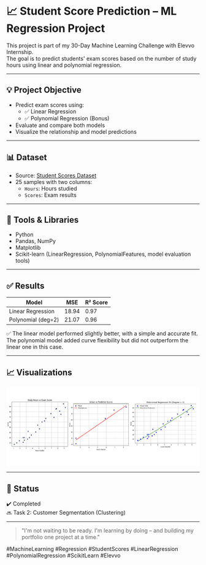 # 📈 Student Score Prediction – ML Regression Project

This project is part of my 30-Day Machine Learning Challenge with Elevvo Internship.  
The goal is to predict students' exam scores based on the number of study hours using linear and polynomial regression.

---

## 💡 Project Objective

- Predict exam scores using:
  - ✅ Linear Regression
  - ✅ Polynomial Regression (Bonus)
- Evaluate and compare both models
- Visualize the relationship and model predictions

---

## 📊 Dataset

- Source: [Student Scores Dataset](https://raw.githubusercontent.com/AdiPersonalWorks/Random/master/student_scores%20-%20student_scores.csv)
- 25 samples with two columns:
  - `Hours`: Hours studied
  - `Scores`: Exam results

---

## 🧠 Tools & Libraries

- Python  
- Pandas, NumPy  
- Matplotlib  
- Scikit-learn (LinearRegression, PolynomialFeatures, model evaluation tools)

---

## ✅ Results

| Model               | MSE   | R² Score |
|---------------------|--------|----------|
| Linear Regression   | 18.94 | 0.97     |
| Polynomial (deg=2)  | 21.07 | 0.96     |

✅ The linear model performed slightly better, with a simple and accurate fit.  
The polynomial model added curve flexibility but did not outperform the linear one in this case.

---

## 📈 Visualizations

![plot](Student_Score_Prediction/PreviewPng.png)

---

## 🚀 Status

✔️ Completed  
🔜 Task 2: Customer Segmentation (Clustering)

---

> "I'm not waiting to be ready. I'm learning by doing – and building my portfolio one project at a time."

#MachineLearning #Regression #StudentScores #LinearRegression #PolynomialRegression #ScikitLearn #Elevvo
